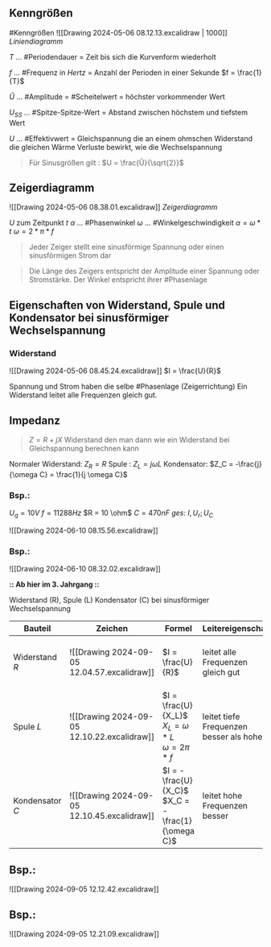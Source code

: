 ## Kenngrößen
#Kenngrößen
![[Drawing 2024-05-06 08.12.13.excalidraw | 1000]]
_Liniendiagramm_

$T$ … #Periodendauer = Zeit bis sich die Kurvenform wiederholt

$f$ … #Frequenz in $Hertz$ = Anzahl der Perioden in einer Sekunde $f = \frac{1}{T}$

$Û$ … #Amplitude = #Scheitelwert = höchster vorkommender Wert

$U_{SS}$ … #Spitze-Spitze-Wert = Abstand zwischen höchstem und tiefstem Wert

$U$ … #Effektivwert = Gleichspannung die an einem ohmschen Widerstand die gleichen Wärme Verluste bewirkt, wie die Wechselspannung

> Für Sinusgrößen gilt : $U = \frac{Û}{\sqrt{2}}$

## Zeigerdiagramm
![[Drawing 2024-05-06 08.38.01.excalidraw]]
_Zeigerdiagramm_

$U$ zum Zeitpunkt $t$ 
$\alpha$ … #Phasenwinkel
$\omega$ … #Winkelgeschwindigkeit
$\alpha = \omega * t$
$\omega = 2 * \pi * f$

>Jeder Zeiger stellt eine sinusförmige Spannung oder einen sinusförmigen Strom dar

>Die Länge des Zeigers entspricht der Amplitude einer Spannung oder Stromstärke. Der Winkel entspricht ihrer #Phasenlage

## Eigenschaften von Widerstand, Spule und Kondensator bei sinusförmiger Wechselspannung

### Widerstand
![[Drawing 2024-05-06 08.45.24.excalidraw]]
$I = \frac{U}{R}$

Spannung und Strom haben die selbe #Phasenlage (Zeigerrichtung) Ein Widerstand leitet alle Frequenzen gleich gut.

## Impedanz

> $Z = R+jX$
> Widerstand den man dann wie ein Widerstand bei Gleichspannung berechnen kann


Normaler Widerstand: $Z_R = R$
Spule : $Z_L = j \omega L$
Kondensator: $Z_C = -\frac{j}{\omega C} = \frac{1}{j \omega C}$

### Bsp.:
$U_q = 10V$
$f = 11288Hz$
$R = 10 \ohm$
$C = 470 nF$
$ges: \ I, U_r; U_C$

![[Drawing 2024-06-10 08.15.56.excalidraw]]
### Bsp.:
![[Drawing 2024-06-10 08.32.02.excalidraw]]

**:: Ab hier im 3. Jahrgang ::**

Widerstand (R), Spule (L) Kondensator (C) bei sinusförmiger Wechselspannung

| Bauteil         | Zeichen                                     | Formel                                                         | Leitereigenschaft                       | Phasenlage                                      |
| --------------- | ------------------------------------------- | -------------------------------------------------------------- | --------------------------------------- | ----------------------------------------------- |
| Widerstand $R$  | ![[Drawing 2024-09-05 12.04.57.excalidraw]] | $I = \frac{U}{R}$                                              | leitet alle Frequenzen gleich gut       | Spannung und Strom haben die gleiche Phasenlage |
| Spule $L$       | ![[Drawing 2024-09-05 12.10.22.excalidraw]] | $I = \frac{U}{X_L}$ $X_L = \omega * L$<br>$\omega = 2 \pi * f$ | leitet tiefe Frequenzen besser als hohe | Der Strom eilt gegenüber der Spannung 90° nach  |
| Kondensator $C$ | ![[Drawing 2024-09-05 12.10.45.excalidraw]] | $I = -\frac{U}{X_C}$ $X_C = - \frac{1}{\omega C}$              | leitet hohe Frequenzen besser           | Der Strom geht der Spannung um 90° vor          |

## Bsp.:
![[Drawing 2024-09-05 12.12.42.excalidraw]]

## Bsp.:
![[Drawing 2024-09-05 12.21.09.excalidraw]]
